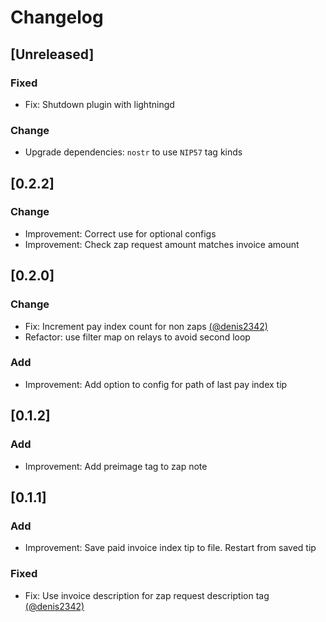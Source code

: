 # Changelog


## [Unreleased]
### Fixed
- Fix: Shutdown plugin with lightningd

### Change
- Upgrade dependencies: `nostr` to use `NIP57` tag kinds

## [0.2.2]
### Change
- Improvement: Correct use for optional configs
- Improvement: Check zap request amount matches invoice amount

## [0.2.0]
### Change
- Fix: Increment pay index count for non zaps [(@denis2342)](https://github.com/denis2342) 
- Refactor: use filter map on relays to avoid second loop
### Add
- Improvement: Add option to config for path of last pay index tip

## [0.1.2] 
### Add 
- Improvement: Add preimage tag to zap note

## [0.1.1]
### Add
- Improvement: Save paid invoice index tip to file. Restart from saved tip
### Fixed
- Fix: Use invoice description for zap request description tag [(@denis2342)](https://github.com/denis2342)